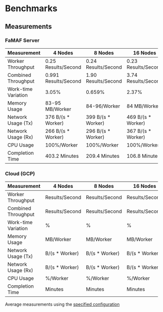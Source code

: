 # Benchmarks

## Measurements

### FaMAF Server

| Measurement         | 4 Nodes              | 8 Nodes             | 16 Nodes            |
|---------------------|----------------------|---------------------|---------------------|
| Worker Throughput   | 0.25 Results/Second  | 0.24 Results/Second | 0.23 Results/Second |
| Combined Throughput | 0.991 Results/Second | 1.90 Results/Second | 3.74 Results/Second |
| Work-time Variation | 3.05%                | 0.659%              | 2.37%               |
| Memory Usage        | 83-95 MB/Worker      | 84-96/Worker        | 84 MB/Worker        |
| Network Usage (Tx)  | 376 B/(s * Worker)   | 399 B/(s * Worker)  | 469 B/(s * Worker)  |
| Network Usage (Rx)  | 266 B/(s * Worker)   | 296 B/(s * Worker)  | 367 B/(s * Worker)  |
| CPU Usage           | 100%/Worker          | 100%/Worker         | 100%/Worker         |
| Completion Time     | 403.2 Minutes        | 209.4 Minutes       | 106.8 Minutes       |

### Cloud (GCP)

| Measurement         | 4 Nodes            | 8 Nodes        | 16 Nodes       |
|---------------------|--------------------|----------------|----------------|
| Worker Throughput   | Results/Second     | Results/Second | Results/Second |
| Combined Throughput | Results/Second     | Results/Second | Results/Second |
| Work-time Variation | %                  | %              | %              |
| Memory Usage        | MB/Worker          | MB/Worker      | MB/Worker      |
| Network Usage (Tx)  | B/(s * Worker)     | B/(s * Worker) | B/(s * Worker) |
| Network Usage (Rx)  | B/(s * Worker)     | B/(s * Worker) | B/(s * Worker) |
| CPU Usage           | %/Worker           | %/Worker       | %/Worker       |
| Completion Time     | Minutes            | Minutes        | Minutes        |

Average measurements using the [specified configuration](measurements/README.md)
